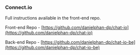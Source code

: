 ### Connect.io

Full instructions available in the front-end repo.

Front-end Repo - [https://github.com/danielphan-dp/chat-io](https://github.com/danielphan-dp/chat-io)

Back-end Repo - [https://github.com/danielphan-dp/chat-io-be](https://github.com/danielphan-dp/chat-io-be)

